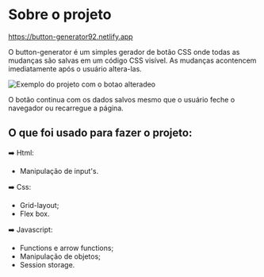# Sobre o projeto

https://button-generator92.netlify.app

O button-generator é um simples gerador de botão CSS onde todas as mudanças são salvas em um código CSS visível. As mudanças acontencem imediatamente após o usuário altera-las.

![Exemplo do projeto com o botao alteradeo](https://user-images.githubusercontent.com/86988795/196007106-56c1686d-e310-499f-8568-344dc148fa16.png)

O botão continua com os dados salvos mesmo que o usuário feche o navegador ou recarregue a página.

## O que foi usado para fazer o projeto:

➡️ Html:
  - Manipulação de input's.

➡️ Css:
  - Grid-layout;
  - Flex box.
  
➡️ Javascript:
  - Functions e arrow functions;
  - Manipulação de objetos; 
  - Session storage.

